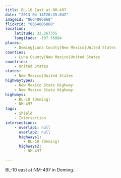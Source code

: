 ```yaml
---
title: BL-10 East at NM-497
date: "2013-04-14T20:35:04Z"
imageid: "8664806868"
flickrid: "8664806868"
location:
    latitude: 32.267355
    longitude: -107.76884
places:
    - Deming|Luna County|New Mexico|United States
counties:
    - Luna County|New Mexico|United States
countries:
    - United States
states:
    - New Mexico|United States
highwaytypes:
    - New Mexico State Highway
    - New Mexico State Highway
highways:
    - BL-10 (Deming)
    - NM-497
tags:
    - Shield
    - Intersection
intersections:
    - overlap1: null
      overlap2: null
      highways1:
        - BL-10 (Deming)
      highways2:
        - NM-497

---
```

BL-10 east at NM-497 in Deming.